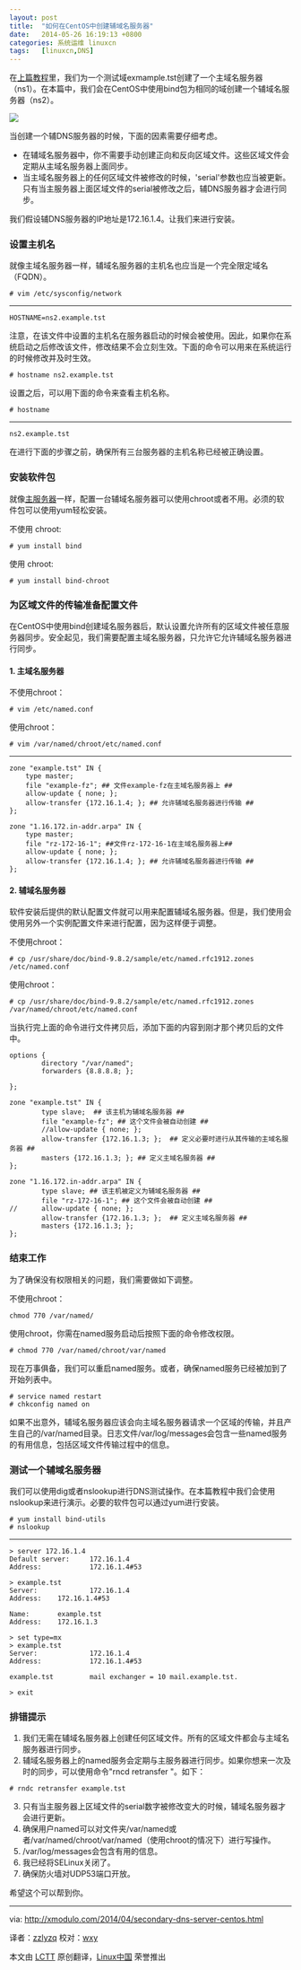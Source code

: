 ```yaml
---
layout: post
title:	"如何在CentOS中创建辅域名服务器"
date:	2014-05-26 16:19:13 +0800 
categories:	系统运维 linuxcn 
tags:	[linuxcn,DNS]
---
```



在[上篇教程](http://linux.cn/article-3092-1.html)里，我们为一个测试域exmample.tst创建了一个主域名服务器（ns1）。在本篇中，我们会在CentOS中使用bind包为相同的域创建一个辅域名服务器（ns2）。


![](/Asserts/Images/album/201405/26/161918yt6ljctt8lljjkkb.jpg)


当创建一个辅DNS服务器的时候，下面的因素需要仔细考虑。


* 在辅域名服务器中，你不需要手动创建正向和反向区域文件。这些区域文件会定期从主域名服务器上面同步。
* 当主域名服务器上的任何区域文件被修改的时候，'serial'参数也应当被更新。只有当主服务器上面区域文件的serial被修改之后，辅DNS服务器才会进行同步。


我们假设辅DNS服务器的IP地址是172.16.1.4。让我们来进行安装。


### 设置主机名


就像主域名服务器一样，辅域名服务器的主机名也应当是一个完全限定域名（FQDN）。



```
# vim /etc/sysconfig/network
```



---


 



```
HOSTNAME=ns2.example.tst
```

注意，在该文件中设置的主机名在服务器启动的时候会被使用。因此，如果你在系统启动之后修改该文件，修改结果不会立刻生效。下面的命令可以用来在系统运行的时候修改并及时生效。



```
# hostname ns2.example.tst

```

设置之后，可以用下面的命令来查看主机名称。



```
# hostname

```



---



```
ns2.example.tst

```

在进行下面的步骤之前，确保所有三台服务器的主机名称已经被正确设置。


### 安装软件包


就像[主服务器](http://linux.cn/article-3092-1.html)一样，配置一台辅域名服务器可以使用chroot或者不用。必须的软件包可以使用yum轻松安装。


不使用 chroot:



```
# yum install bind

```

使用 chroot:



```
# yum install bind-chroot

```

### 为区域文件的传输准备配置文件


在CentOS中使用bind创建域名服务器后，默认设置允许所有的区域文件被任意服务器同步。安全起见，我们需要配置主域名服务器，只允许它允许辅域名服务器进行同步。


#### 1. 主域名服务器


不使用chroot：



```
# vim /etc/named.conf

```

使用chroot：



```
# vim /var/named/chroot/etc/named.conf

```



---



```
zone "example.tst" IN {
    type master;
    file "example-fz"; ## 文件example-fz在主域名服务器上 ##
    allow-update { none; };
    allow-transfer {172.16.1.4; }; ## 允许辅域名服务器进行传输 ##
};

zone "1.16.172.in-addr.arpa" IN {
    type master;
    file "rz-172-16-1"; ##文件rz-172-16-1在主域名服务器上##
    allow-update { none; };
    allow-transfer {172.16.1.4; }; ## 允许辅域名服务器进行传输 ##
};

```

#### 2. 辅域名服务器


软件安装后提供的默认配置文件就可以用来配置辅域名服务器。但是，我们使用会使用另外一个实例配置文件来进行配置，因为这样便于调整。


不使用chroot：



```
# cp /usr/share/doc/bind-9.8.2/sample/etc/named.rfc1912.zones /etc/named.conf

```

使用chroot：



```
# cp /usr/share/doc/bind-9.8.2/sample/etc/named.rfc1912.zones /var/named/chroot/etc/named.conf

```

当执行完上面的命令进行文件拷贝后，添加下面的内容到刚才那个拷贝后的文件中。



```
options {
        directory "/var/named";
        forwarders {8.8.8.8; };

};

zone "example.tst" IN {
        type slave;  ## 该主机为辅域名服务器 ##
        file "example-fz"; ## 这个文件会被自动创建 ##
        //allow-update { none; };
        allow-transfer {172.16.1.3; };  ## 定义必要时进行从其传输的主域名服务器 ##
        masters {172.16.1.3; }; ## 定义主域名服务器 ##
};

zone "1.16.172.in-addr.arpa" IN {
        type slave; ## 该主机被定义为辅域名服务器 ##
        file "rz-172-16-1"; ## 这个文件会被自动创建 ##
//      allow-update { none; };
        allow-transfer {172.16.1.3; };  ## 定义主域名服务器 ##
        masters {172.16.1.3; };
};

```

### 结束工作


为了确保没有权限相关的问题，我们需要做如下调整。


不使用chroot：



```
chmod 770 /var/named/

```

使用chroot，你需在named服务启动后按照下面的命令修改权限。



```
# chmod 770 /var/named/chroot/var/named

```

现在万事俱备，我们可以重启named服务。或者，确保named服务已经被加到了开始列表中。



```
# service named restart
# chkconfig named on

```

如果不出意外，辅域名服务器应该会向主域名服务器请求一个区域的传输，并且产生自己的/var/named目录。日志文件/var/log/messages会包含一些named服务的有用信息，包括区域文件传输过程中的信息。


### 测试一个辅域名服务器


我们可以使用dig或者nslookup进行DNS测试操作。在本篇教程中我们会使用nslookup来进行演示。必要的软件包可以通过yum进行安装。



```
# yum install bind-utils
# nslookup

```



---



```
> server 172.16.1.4
Default server:     172.16.1.4
Address:            172.16.1.4#53

> example.tst
Server:             172.16.1.4
Address:    172.16.1.4#53

Name:       example.tst
Address:    172.16.1.3

> set type=mx
> example.tst
Server:             172.16.1.4
Address:            172.16.1.4#53

example.tst         mail exchanger = 10 mail.example.tst.

> exit

```

### 排错提示


1. 我们无需在辅域名服务器上创建任何区域文件。所有的区域文件都会与主域名服务器进行同步。
2. 辅域名服务器上的named服务会定期与主服务器进行同步。如果你想来一次及时的同步，可以使用命令"rncd retransfer "。如下：



```
# rndc retransfer example.tst

```
3. 只有当主服务器上区域文件的serial数字被修改变大的时候，辅域名服务器才会进行更新。
4. 确保用户named可以对文件夹/var/named或者/var/named/chroot/var/named（使用chroot的情况下）进行写操作。
5. /var/log/messages会包含有用的信息。
6. 我已经将SELinux关闭了。
7. 确保防火墙对UDP53端口开放。


希望这个可以帮到你。




---


via: <http://xmodulo.com/2014/04/secondary-dns-server-centos.html>


译者：[zzlyzq](https://github.com/zzlyzq) 校对：[wxy](https://github.com/wxy)


本文由 [LCTT](https://github.com/LCTT/TranslateProject) 原创翻译，[Linux中国](http://linux.cn/) 荣誉推出
